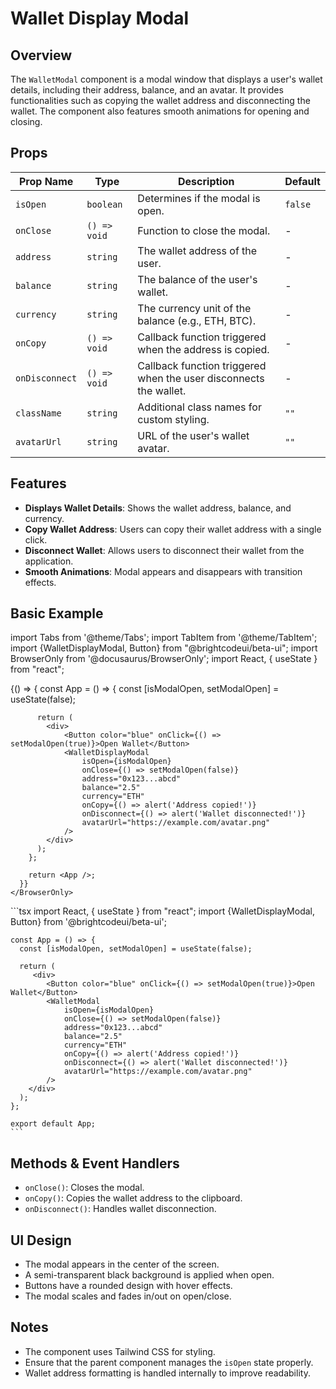 # Wallet Display Modal

## Overview
The `WalletModal` component is a modal window that displays a user's wallet details, including their address, balance, and an avatar. It provides functionalities such as copying the wallet address and disconnecting the wallet. The component also features smooth animations for opening and closing.

## Props

| Prop Name       | Type       | Description                                                                 | Default |
|---------------|------------|-----------------------------------------------------------------------------|---------|
| `isOpen`      | `boolean`  | Determines if the modal is open.                                           | `false` |
| `onClose`     | `() => void` | Function to close the modal.                                               | -       |
| `address`     | `string`   | The wallet address of the user.                                            | -       |
| `balance`     | `string`   | The balance of the user's wallet.                                          | -       |
| `currency`    | `string`   | The currency unit of the balance (e.g., ETH, BTC).                         | -       |
| `onCopy`      | `() => void` | Callback function triggered when the address is copied.                    | -       |
| `onDisconnect` | `() => void` | Callback function triggered when the user disconnects the wallet.          | -       |
| `className`   | `string`   | Additional class names for custom styling.                                 | `""`    |
| `avatarUrl`   | `string`   | URL of the user's wallet avatar.                                           | `""`    |

## Features
- **Displays Wallet Details**: Shows the wallet address, balance, and currency.
- **Copy Wallet Address**: Users can copy their wallet address with a single click.
- **Disconnect Wallet**: Allows users to disconnect their wallet from the application.
- **Smooth Animations**: Modal appears and disappears with transition effects.

## Basic Example


import Tabs from '@theme/Tabs';
import TabItem from '@theme/TabItem';
import {WalletDisplayModal, Button} from  "@brightcodeui/beta-ui";
import BrowserOnly from '@docusaurus/BrowserOnly';
import React, { useState } from "react";

<Tabs>
  <TabItem value="ui" label="Example" default>
    <BrowserOnly>
      {() => {
        const App = () => {
          const [isModalOpen, setModalOpen] = useState(false);
          
          return (
            <div>
                <Button color="blue" onClick={() => setModalOpen(true)}>Open Wallet</Button>
                <WalletDisplayModal
                    isOpen={isModalOpen}
                    onClose={() => setModalOpen(false)}
                    address="0x123...abcd"
                    balance="2.5"
                    currency="ETH"
                    onCopy={() => alert('Address copied!')}
                    onDisconnect={() => alert('Wallet disconnected!')}
                    avatarUrl="https://example.com/avatar.png"
                />
            </div>
          );
        };

        return <App />;
      }}
    </BrowserOnly>
  </TabItem>

  <TabItem value="code" label="Code">
    ```tsx
    import React, { useState } from "react";
    import {WalletDisplayModal, Button} from '@brightcodeui/beta-ui';

    const App = () => {
      const [isModalOpen, setModalOpen] = useState(false);

      return (
         <div>
            <Button color="blue" onClick={() => setModalOpen(true)}>Open Wallet</Button>
            <WalletModal
                isOpen={isModalOpen}
                onClose={() => setModalOpen(false)}
                address="0x123...abcd"
                balance="2.5"
                currency="ETH"
                onCopy={() => alert('Address copied!')}
                onDisconnect={() => alert('Wallet disconnected!')}
                avatarUrl="https://example.com/avatar.png"
            />
        </div>
      );
    };

    export default App;
    ```
  </TabItem>

</Tabs>



## Methods & Event Handlers
- `onClose()`: Closes the modal.
- `onCopy()`: Copies the wallet address to the clipboard.
- `onDisconnect()`: Handles wallet disconnection.

## UI Design
- The modal appears in the center of the screen.
- A semi-transparent black background is applied when open.
- Buttons have a rounded design with hover effects.
- The modal scales and fades in/out on open/close.


## Notes
- The component uses Tailwind CSS for styling.
- Ensure that the parent component manages the `isOpen` state properly.
- Wallet address formatting is handled internally to improve readability.

